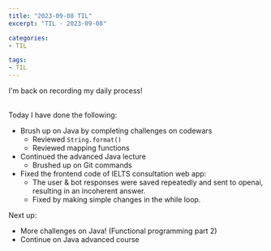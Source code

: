 ```yaml
---
title: "2023-09-08 TIL"
excerpt: "TIL - 2023-09-08"

categories: 
- TIL

tags:
- TIL
---
```


I'm back on recording my daily process! 

<br> Today I have done the following:
- Brush up on Java by completing challenges on codewars
    - Reviewed `String.format()`
    - Reviewed mapping functions
- Continued the advanced Java lecture 
    - Brushed up on Git commands
- Fixed the frontend code of IELTS consultation web app: 
    - The user & bot responses were saved repeatedly and sent to openai, resulting in an incoherent answer.
    - Fixed by making simple changes in the while loop. 

Next up:
- More challenges on Java! (Functional programming part 2)
- Continue on Java advanced course